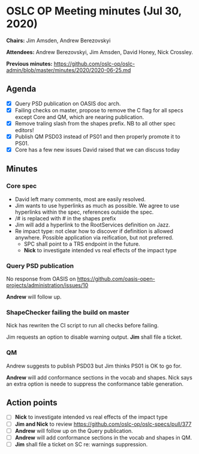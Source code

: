 # OSLC OP Meeting minutes (Jul 30, 2020)

**Chairs:** Jim Amsden, Andrew Berezovskyi

**Attendees:** Andrew Berezovskyi, Jim Amsden, David Honey, Nick Crossley.

**Previous minutes:** https://github.com/oslc-op/oslc-admin/blob/master/minutes/2020/2020-06-25.md

## Agenda

- [x] Query PSD publication on OASIS doc arch.
- [x] Failing checks on master, propose to remove the C flag for all specs except Core and QM, which are nearing publication.
- [x] Remove traling slash from the shapes prefix. NB to all other spec editors!
- [x] Publish QM PSD03 instead of PS01 and then properly promote it to PS01.
- [x] Core has a few new issues David raised that we can discuss today

## Minutes

### Core spec

- David left many comments, most are easily resolved.
- Jim wants to use hyperlinks as much as possible. We agree to use hyperlinks within the spec, references outside the spec.
- /# is replaced with # in the shapes prefix
- Jim will add a hyperlink to the RootServices definition on Jazz.
- Re impact type: not clear how to discover if definition is allowed anywhere. Possible application via reification, but not preferred.
    - SPC shall point to a TRS endpoint in the future.
    - **Nick** to investigate intended vs real effects of the impact type

### Query PSD publication

No response from OASIS on https://github.com/oasis-open-projects/administration/issues/10

**Andrew** will follow up.

### ShapeChecker failing the build on master

Nick has rewriten the CI script to run all checks before failing.

Jim requests an option to disable warning output. **Jim** shall file a ticket.

### QM

Andrew suggests to publish PSD03 but Jim thinks PS01 is OK to go for.

**Andrew** will add conformance sections in the vocab and shapes. Nick says an extra option is neede to suppress the conformance table generation. 

## Action points

- [ ] **Nick** to investigate intended vs real effects of the impact type
- [ ] **Jim and Nick** to review https://github.com/oslc-op/oslc-specs/pull/377
- [ ] **Andrew** will follow up on the Query publication.
- [ ] **Andrew** will add conformance sections in the vocab and shapes in QM.
- [ ] **Jim** shall file a ticket on SC re: warnings suppression.
